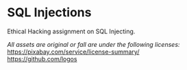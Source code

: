 # SQL Injections
Ethical Hacking assignment on SQL Injecting.

_All assets are original or fall are under the following licenses:_
<br />https://pixabay.com/service/license-summary/
<br />https://github.com/logos

